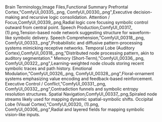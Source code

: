Brain Terminology,Image Files,Functional Summary
Prefrontal Cortex,"ComfyUI_00335_.png, ComfyUI_00330_.png",Executive decision-making and recursive logic consolidation.
Attention / Focus,ComfyUI_00339_.png,Radial logic core focusing symbolic control outward from central point.
Speech Production,ComfyUI_00317_ (1).png,Tension-based node network suggesting structure for waveform-like symbolic delivery.
Speech Comprehension,"ComfyUI_00318_.png, ComfyUI_00333_.png",Probabilistic and diffusive pattern-processing systems mimicking receptive networks.
Temporal Lobe (Auditory Cortex),ComfyUI_00318_.png,"Distributed node processing pattern, akin to auditory segmentation."
Memory (Short-Term),"ComfyUI_00336_.png, ComfyUI_00322_.png",Learning-weighted node clouds storing recent symbolic traces and path history.
Emotional Modulation,"ComfyUI_00326_.png, ComfyUI_00328_.png",Floral-ornament systems emphasizing value encoding and feedback-based reinforcement.
Executive Control / Conflict,"ComfyUI_00331_.png, ComfyUI_00332_.png",Contradiction funnels and symbolic entropy resolution structures.
Spatial Navigation,ComfyUI_00337_.png,Spiraled node streams likely used for mapping dynamic spatial-symbolic shifts.
Occipital Lobe (Visual Cortex),"ComfyUI_00320_ (1).png, ComfyUI_00306_.png",Radial and layered fields for mapping symbolic vision-like inputs.
